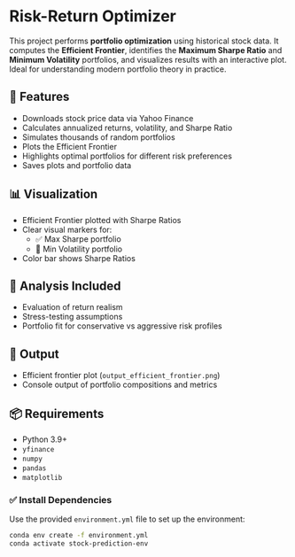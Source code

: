 # Risk-Return Optimizer

This project performs **portfolio optimization** using historical stock data. It computes the **Efficient Frontier**, identifies the **Maximum Sharpe Ratio** and **Minimum Volatility** portfolios, and visualizes results with an interactive plot. Ideal for understanding modern portfolio theory in practice.

## 🚀 Features

- Downloads stock price data via Yahoo Finance
- Calculates annualized returns, volatility, and Sharpe Ratio
- Simulates thousands of random portfolios
- Plots the Efficient Frontier
- Highlights optimal portfolios for different risk preferences
- Saves plots and portfolio data

## 📊 Visualization

- Efficient Frontier plotted with Sharpe Ratios
- Clear visual markers for:
  - ✅ Max Sharpe portfolio
  - 🔵 Min Volatility portfolio
- Color bar shows Sharpe Ratios

## 🧠 Analysis Included

- Evaluation of return realism
- Stress-testing assumptions
- Portfolio fit for conservative vs aggressive risk profiles

## 📁 Output

- Efficient frontier plot (`output_efficient_frontier.png`)
- Console output of portfolio compositions and metrics

## 📦 Requirements

- Python 3.9+
- `yfinance`
- `numpy`
- `pandas`
- `matplotlib`

### ✅ Install Dependencies

Use the provided `environment.yml` file to set up the environment:

```bash
conda env create -f environment.yml
conda activate stock-prediction-env
```
